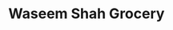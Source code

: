 ---
title: "Waseem Shah Grocery"
url: /haji-abdullah-shah/waseem-shah-grocery/
shop: convenience
---